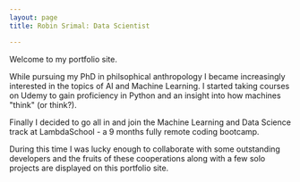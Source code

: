```yaml
---
layout: page
title: Robin Srimal: Data Scientist

---
```


Welcome to my portfolio site.

While pursuing my PhD in philsophical anthropology I became increasingly interested in the topics of AI and Machine Learning. I started taking courses on Udemy to gain proficiency in Python and an insight into how machines "think" (or think?).

Finally I decided to go all in and join the Machine Learning and Data Science track at LambdaSchool - a 9 months fully remote coding bootcamp.

During this time I was lucky enough to collaborate with some outstanding developers and the fruits of these cooperations along with a few solo projects are displayed on this portfolio site.




